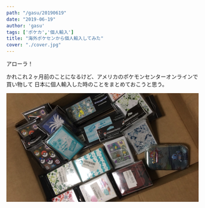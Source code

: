 ```yaml
---
path: "/gasu/20190619"
date: "2019-06-19"
author: 'gasu'
tags: ['ポケカ','個人輸入']
title: "海外ポケセンから個人輸入してみた"
cover: "./cover.jpg"
---
```

アローラ！


かれこれ２ヶ月前のことになるけど、アメリカのポケモンセンターオンラインで買い物して
日本に個人輸入した時のことをまとめておこうと思う。

![輸入品](./cover.jpg)
